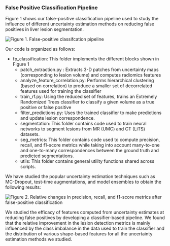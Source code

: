 ### False Positive Classification Pipeline

Figure 1 shows our false-positive classification pipeline used to study the influence of different uncertainty estimation methods on reducing false positives in liver lesion segmentation. 

![Figure 1. False-positive classifcation pipeline](./pictures/classification_pipeline.png)

Our code is organized as follows:
* fp_classification: 
    This folder implements the different blocks shown in Figure 1
    * patch_extraction.py : Extracts 3-D patches from uncertainty maps (corresponding to lesion volume) and computes radiomics features
    * analyze_feature_correlation.py: Performs hierarchical clustering (based on correlation) to produce a smaller set of decorrelated features used for training the classifier
    * train_rf.py: Using the reduced set of features, trains an Extremely Randomized Trees classifier to classify a given volume as a true positive or false positive
    * filter_predictions.py: Uses the trained classifier to make predictions and update lesion correspondence.
    * segmentation: This folder contains code used to train neural networks to segment lesions from MR (UMC) and CT (LiTS) datasets.
    * seg_metrics: This folder contains code used to compute precision, recall, and f1-score metrics while taking into account many-to-one and one-to-many correspondences between the ground truth and predicted segmentations.
    * utils: This folder contains general utility functions shared across scripts.

We have studied the popular uncertainty estimation techniques such as MC-Dropout, test-time augmentations, and model ensembles to obtain the following results:

![Figure 2. Relative changes in precision, recall, and f1-score metrics after false-positive classification](./pictures/improvement.png)


We studied the efficacy of features computed from uncertainty estimates at reducing false positives  by developing a classifier-based pipeline. We found that the relative improvement in the lesion detection metrics is mainly influenced by the class imbalance in the data used to train the classifier and the distribution of various shape-based features for all the uncertainty estimation methods we studied.
